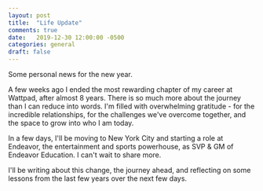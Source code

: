 ```yaml
---
layout: post
title:  "Life Update"
comments: true
date:   2019-12-30 12:00:00 -0500
categories: general
draft: false
---
```


Some personal news for the new year.

A few weeks ago I ended the most rewarding chapter of my career at Wattpad, after almost 8 years. There is so much more about the journey than I can reduce into words. I'm filled with overwhelming gratitude - for the incredible relationships, for the challenges we've overcome together, and the space to grow into who I am today.

In a few days, I'll be moving to New York City and starting a role at Endeavor, the entertainment and sports powerhouse, as SVP & GM of Endeavor Education. I can't wait to share more.

I'll be writing about this change, the journey ahead, and reflecting on some lessons from the last few years over the next few days. 
